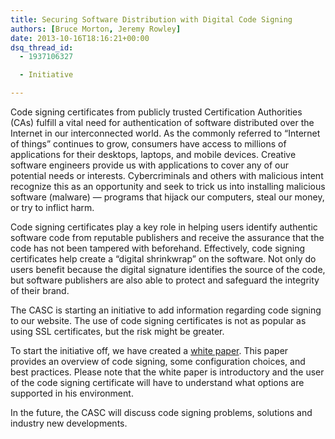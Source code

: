 ```yaml
---
title: Securing Software Distribution with Digital Code Signing
authors: [Bruce Morton, Jeremy Rowley]
date: 2013-10-16T18:16:21+00:00
dsq_thread_id:
  - 1937106327

  - Initiative

---
```

Code signing certificates from publicly trusted Certification Authorities (CAs) fulfill a vital need for authentication of software distributed over the Internet in our interconnected world. As the commonly referred to &ldquo;Internet of things&rdquo; continues to grow, consumers have access to millions of applications for their desktops, laptops, and mobile devices. Creative software engineers provide us with applications to cover any of our potential needs or interests. Cybercriminals and others with malicious intent recognize this as an opportunity and seek to trick us into installing malicious software (malware) &mdash; programs that hijack our computers, steal our money, or try to inflict harm.

Code signing certificates play a key role in helping users identify authentic software code from reputable publishers and receive the assurance that the code has not been tampered with beforehand. Effectively, code signing certificates help create a &ldquo;digital shrinkwrap&rdquo; on the software. Not only do users benefit because the digital signature identifies the source of the code, but software publishers are also able to protect and safeguard the integrity of their brand.

The CASC is starting an initiative to add information regarding code signing to our website. The use of code signing certificates is not as popular as using SSL certificates, but the risk might be greater.

To start the initiative off, we have created a [white paper][1]. This paper provides an overview of code signing, some configuration choices, and best practices. Please note that the white paper is introductory and the user of the code signing certificate will have to understand what options are supported in his environment.

In the future, the CASC will discuss code signing problems, solutions and industry new developments.

 [1]: /uploads/2013/10/CASC-Code-Signing.pdf